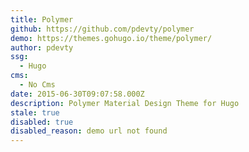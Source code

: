```yaml
---
title: Polymer
github: https://github.com/pdevty/polymer
demo: https://themes.gohugo.io/theme/polymer/
author: pdevty
ssg:
  - Hugo
cms:
  - No Cms
date: 2015-06-30T09:07:58.000Z
description: Polymer Material Design Theme for Hugo
stale: true
disabled: true
disabled_reason: demo url not found
---
```

